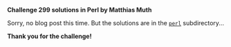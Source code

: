 **Challenge 299 solutions in Perl by Matthias Muth**

Sorry, no blog post this time.
But the solutions are in the [`perl`](perl) subdirectory...

**Thank you for the challenge!**
